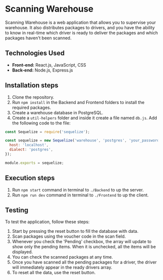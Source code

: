 # Scanning Warehouse

Scanning Warehouse is a web application that allows you to supervise your warehouse. It also distributes packages to drivers, and you have the ability to know in real-time which driver is ready to deliver the packages and which packages haven't been scanned.

## Technologies Used

- **Front-end:** React.js, JavaScript, CSS
- **Back-end:** Node.js, Express.js

## Installation steps

1. Clone the repository.
2. Run `npm install` in the Backend and Frontend folders to install the required packages.
3. Create a warehouse database in PostgreSQL.
4. Create a `util-helpers` folder and inside it create a file named `db.js`. Add the following code to the file:

```javascript
const Sequelize = require('sequelize');

const sequelize = new Sequelize('warehouse', 'postgres', 'your_password', {
  host: 'localhost',
  dialect: 'postgres', 
});

module.exports = sequelize;

```
## Execution steps

1. Run ```npm start``` command in terminal to `./Backend` to up the server.
2. Run ```npm run dev``` command in terminal to `./Frontend` to up the client.


## Testing
To test the application, follow these steps:

1. Start by pressing the reset button to fill the database with data.
2. Scan packages using the voucher code in the scan field.
3. Whenever you check the 'Pending' checkbox, the array will update to show only the pending items. When it is unchecked, all the items will be displayed.
4. You can check the scanned packages at any time.
5. Once you have scanned all the pending packages for a driver, the driver will immediately appear in the ready drivers array.
6. To reset all the data, use the reset button.
